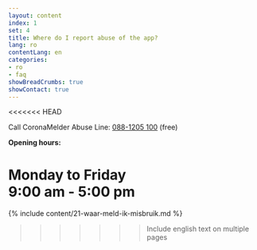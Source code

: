 ```yaml
---
layout: content
index: 1
set: 4
title: Where do I report abuse of the app?
lang: ro
contentLang: en
categories:
- ro
- faq
showBreadCrumbs: true
showContact: true
---
```

<<<<<<< HEAD

Call CoronaMelder Abuse Line:
<a href="tel:+31881205100">088-1205 100</a> (free)

**Opening hours:**

Monday to Friday<br />
9:00 am - 5:00 pm
=======
{% include content/21-waar-meld-ik-misbruik.md %}
>>>>>>> Include english text on multiple pages
